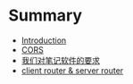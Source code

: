 # Summary

* [Introduction](README.md)
* [CORS](chapter1.md)
* [我们对笔记软件的要求](wo-men-dui-bi-ji-ruan-jian-de-yao-qiu.md)
* [client router & server router](client-router-and-server-router.md)

